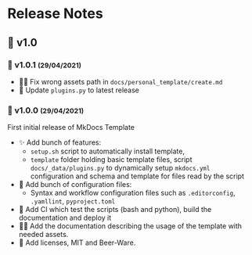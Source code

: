 <!-- BEGIN MKDOCS TEMPLATE -->
<!--
WARNING, DO NOT UPDATE CONTENT BETWEEN MKDOCS TEMPLATE TAG !
Modified content will be overwritten when updating
-->

# Release Notes

<!-- END MKDOCS TEMPLATE -->

## 🔖 v1.0

### 🔖 v1.0.1 <small>(29/04/2021)</small>

- 🐛🍱 Fix wrong assets path in `docs/personal_template/create.md`
- 🐛 Update `plugins.py` to latest release

### 🔖 v1.0.0 <small>(29/04/2021)</small>

First initial release of MkDocs Template

- ✨ Add bunch of features:
    - `setup.sh` script to automatically install template,
    - `template` folder holding basic template files, script
      `docs/_data/plugins.py` to dynamically setup `mkdocs.yml` configuration
      and schema and template for files read by the script
- 🔧 Add bunch of configuration files:
    - Syntax and workflow configuration files such as `.editorconfig`,
      `.yamllint`, `pyproject.toml`
- 👷 Add CI which test the scripts (bash and python), build the
  documentation and deploy it
- 📝🍱 Add the documentation describing the usage of the template with needed
  assets.
- 📄 Add licenses, MIT and Beer-Ware.

